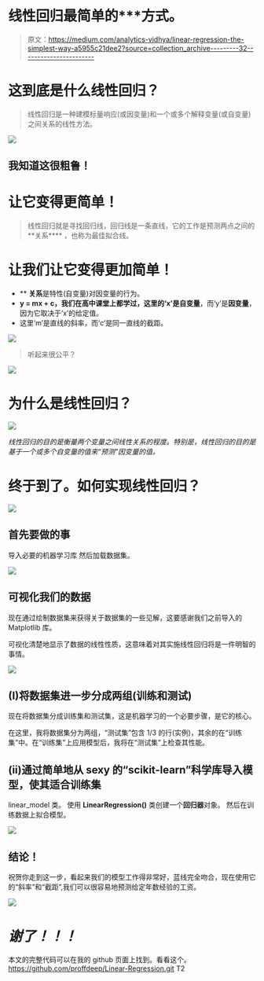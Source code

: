 # 线性回归最简单的***方式。

> 原文：<https://medium.com/analytics-vidhya/linear-regression-the-simplest-way-a5955c21dee2?source=collection_archive---------32----------------------->

# 这到底是什么线性回归？

> 线性回归是一种建模标量响应(或因变量)和一个或多个解释变量(或自变量)之间关系的线性方法。

![](img/85bff7c683a352a6a4d9793a0d3deefa.png)

## 我知道这很粗鲁！

# 让它变得更简单！

> 线性回归就是寻找回归线，回归线是一条直线，它的工作是预测两点之间的**关系**** ，也称为最佳拟合线。

# 让我们让它变得更加简单！

*   ** **关系**是特性(自变量)对因变量的行为。
*   **y = mx + c，**我们在高中课堂上都学过，这里的‘x’是**自变量**，而‘y’是**因变量**，因为它取决于‘x’的给定值。
*   这里‘m’是直线的斜率，而‘c’是同一直线的截距。

![](img/219ab08e2e31f31bd5a3ebcdc49558b2.png)

> 听起来很公平？

![](img/1ebbb994b100937773f31cad2f2313da.png)

# 为什么是线性回归？

![](img/2b1a63b9cc58acef4d3ec89cfd17453b.png)

*线性回归的目的是衡量两个变量之间线性关系的程度。特别是，线性回归的目的是基于一个或多个自变量的值来“预测”因变量的值。*

# 终于到了。如何实现线性回归？

![](img/0912485e13a3289e4626a3b3369b5ad9.png)

## 首先要做的事

导入必要的机器学习库
然后加载数据集。

![](img/49c4c227ffd01510cc7a37e7e51f85d1.png)

## 可视化我们的数据

现在通过绘制数据集来获得关于数据集的一些见解，这要感谢我们之前导入的 Matplotlib 库。

可视化清楚地显示了数据的线性性质，这意味着对其实施线性回归将是一件明智的事情。

![](img/616489bfca9df510fe018b5ce95969fe.png)

## (I)将数据集进一步分成两组(训练和测试)

现在将数据集分成训练集和测试集，这是机器学习的一个必要步骤，是它的核心。

在这里，我将数据集分为两组，“测试集”包含 1/3 的行(实例)，其余的在“训练集”中。在“训练集”上应用模型后，我将在“测试集”上检查其性能。

## (ii)通过简单地从 sexy 的“scikit-learn”科学库导入模型，使其适合训练集

linear_model 类。
使用 **LinearRegression()** 类创建一个**回归器**对象。
然后在训练数据上拟合模型。

![](img/aba9d30edbf0bdeaacf19f6c797cd59d.png)

## 结论！

祝贺你走到这一步，看起来我们的模型工作得非常好，蓝线完全吻合，现在使用它的“斜率”和“截距”,我们可以很容易地预测给定年数经验的工资。

![](img/ff12a3600484c224482cef700ed2707e.png)

# ***谢了！！！***

本文的完整代码可以在我的 github 页面上找到。看看这个。https://github.com/proffdeep/Linear-Regression.git
T2